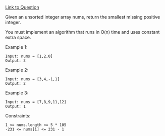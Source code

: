 [Link to Question](https://leetcode.com/explore/interview/card/top-interview-questions-hard/116/array-and-strings/832/)




Given an unsorted integer array nums, return the smallest missing positive integer.

You must implement an algorithm that runs in O(n) time and uses constant extra space.

 

Example 1:
```
Input: nums = [1,2,0]
Output: 3
```
Example 2:
```
Input: nums = [3,4,-1,1]
Output: 2
```
Example 3:
```
Input: nums = [7,8,9,11,12]
Output: 1
 ```

Constraints:
```
1 <= nums.length <= 5 * 105
-231 <= nums[i] <= 231 - 1
```